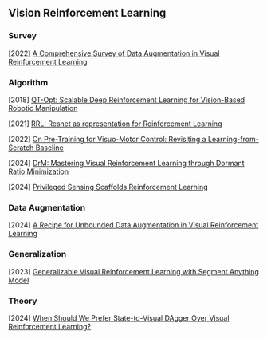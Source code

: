 ## Vision Reinforcement Learning

### Survey

[2022] [A Comprehensive Survey of Data Augmentation in Visual Reinforcement Learning](https://arxiv.org/abs/2210.04561)



### Algorithm

[2018] [QT-Opt: Scalable Deep Reinforcement Learning for Vision-Based Robotic Manipulation](https://arxiv.org/abs/1806.10293)

[2021] [RRL: Resnet as representation for Reinforcement Learning](https://arxiv.org/abs/2107.03380)

[2022] [On Pre-Training for Visuo-Motor Control: Revisiting a Learning-from-Scratch Baseline](https://arxiv.org/abs/2212.05749)

[2024] [DrM: Mastering Visual Reinforcement Learning through Dormant Ratio Minimization](https://arxiv.org/abs/2310.19668)

[2024] [Privileged Sensing Scaffolds Reinforcement Learning](https://openreview.net/pdf?id=EpVe8jAjdx)



### Data Augmentation

[2024] [A Recipe for Unbounded Data Augmentation in Visual Reinforcement Learning](https://arxiv.org/abs/2405.17416)



### Generalization

[2023] [Generalizable Visual Reinforcement Learning with Segment Anything Model](https://arxiv.org/abs/2312.17116)



### Theory

[2024] [When Should We Prefer State-to-Visual DAgger Over Visual Reinforcement Learning?](https://arxiv.org/abs/2412.13662)